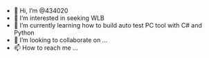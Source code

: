 - 👋 Hi, I’m @434020
- 👀 I’m interested in seeking WLB 
- 🌱 I’m currently learning how to build auto test PC tool with C# and Python
- 💞️ I’m looking to collaborate on ...
- 📫 How to reach me ...

<!---
434020/434020 is a ✨ special ✨ repository because its `README.md` (this file) appears on your GitHub profile.
You can click the Preview link to take a look at your changes.
--->
